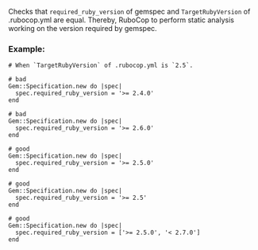 Checks that `required_ruby_version` of gemspec and `TargetRubyVersion`
of .rubocop.yml are equal.
Thereby, RuboCop to perform static analysis working on the version
required by gemspec.

### Example:
    # When `TargetRubyVersion` of .rubocop.yml is `2.5`.

    # bad
    Gem::Specification.new do |spec|
      spec.required_ruby_version = '>= 2.4.0'
    end

    # bad
    Gem::Specification.new do |spec|
      spec.required_ruby_version = '>= 2.6.0'
    end

    # good
    Gem::Specification.new do |spec|
      spec.required_ruby_version = '>= 2.5.0'
    end

    # good
    Gem::Specification.new do |spec|
      spec.required_ruby_version = '>= 2.5'
    end

    # good
    Gem::Specification.new do |spec|
      spec.required_ruby_version = ['>= 2.5.0', '< 2.7.0']
    end